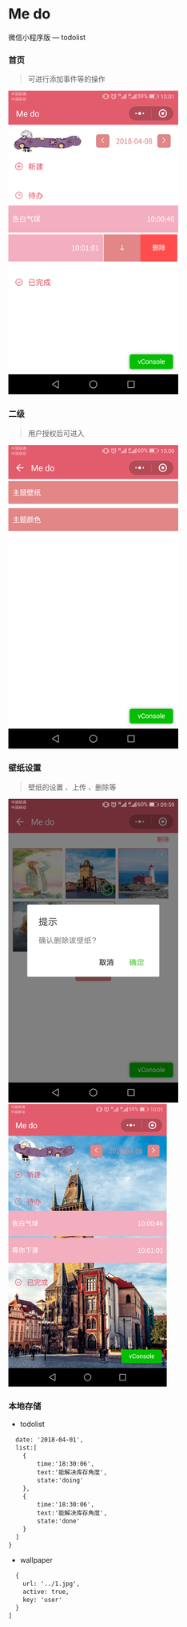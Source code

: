 # Me do
微信小程序版 — todolist

### 首页
> 可进行添加事件等的操作

![test image size](./image/22.png)

### 二级
> 用户授权后可进入

![test image size](./image/44.png)
### 壁纸设置
> 壁纸的设置 、上传 、删除等

![test image size](./image/33.png)
![test image size](./image/11.png)
### 本地存储
* todolist
``` {
  date: '2018-04-01',
  list:[
    {
        time:'18:30:06',
        text:'能解决库存角度',
        state:'doing'
    },
    {
        time:'18:30:06',
        text:'能解决库存角度',
        state:'done'
    }
  ]
}
```
* wallpaper
```[
  {
    url: '../1.jpg',
    active: true,
    key: 'user'
  }
]